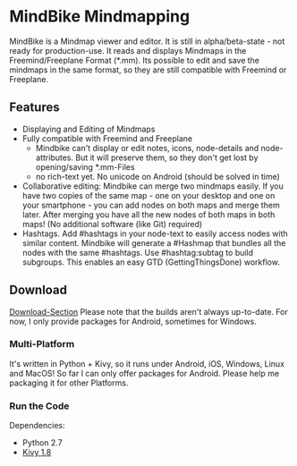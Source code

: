 # MindBike Mindmapping #

MindBike is a Mindmap viewer and editor. It is still in alpha/beta-state - not ready for production-use. It reads and displays Mindmaps in the Freemind/Freeplane Format (*.mm). Its possible to edit and save the mindmaps in the same format, so they are still compatible with Freemind or Freeplane.

## Features ##
 * Displaying and Editing of Mindmaps
 * Fully compatible with Freemind and Freeplane
   * Mindbike can't display or edit notes, icons, node-details and node-attributes. But it will preserve them, so they don't get lost by opening/saving *.mm-Files
   * no rich-text yet. No unicode on Android (should be solved in time)
 * Collaborative editing: Mindbike can merge two mindmaps easily. If you have two copies of the same map - one on your desktop and one on your smartphone - you can add nodes on both maps and merge them later. After merging you have all the new nodes of both maps in both maps! (No additional software (like Git) required)
 * Hashtags. Add #hashtags in your node-text to easily access nodes with similar content. Mindbike will generate a #Hashmap that bundles all the nodes with the same #hashtags. Use #hashtag:subtag to build subgroups. This enables an easy GTD (GettingThingsDone) workflow.

## Download ##
[Download-Section](https://bitbucket.org/tomthe/mindbike-mindmapping/downloads)
Please note that the builds aren't always up-to-date. For now, I only provide packages for Android, sometimes for Windows.

### Multi-Platform ###

It's written in Python + Kivy, so it runs under Android, iOS, Windows, Linux and MacOS! So far I can only offer packages for Android. Please help me packaging it for other Platforms.

### Run the Code ###

Dependencies:
* Python 2.7
* [Kivy 1.8](http://kivy.org/)